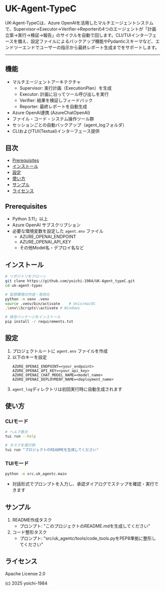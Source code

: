 # UK-Agent-TypeC

UK-Agent-TypeCは、Azure OpenAIを活用したマルチエージェントシステムで、Supervisor→Executor→Verifier→Reporterの4つのエージェントが「計画立案→実行→検証→報告」のサイクルを自動で回します。CLI/TUIインターフェースを備え、設定ファイルによるバックアップ機能やPydanticスキーマなど、エンドツーエンドでユーザーの指示から最終レポート生成までをサポートします。

---

## 機能

- マルチエージェントアーキテクチャ
  - Supervisor: 実行計画（ExecutionPlan）を生成
  - Executor: 計画に沿ってツール呼び出しを実行
  - Verifier: 結果を検証しフィードバック
  - Reporter: 最終レポートを自動生成
- Azure OpenAI連携 (AzureChatOpenAI)
- ファイル・コード・システム操作ツール群
- セッションごとの自動バックアップ（agent_logフォルダ）
- CLIおよびTUI(Textual)インターフェース提供

## 目次

- [Prerequisites](#prerequisites)
- [インストール](#インストール)
- [設定](#設定)
- [使い方](#使い方)
- [サンプル](#サンプル)
- [ライセンス](#ライセンス)

## Prerequisites

- Python 3.11」以上
- Azure OpenAI サブスクリプション
- 必要な環境変数を設定した `agent.env` ファイル
  - AZURE_OPENAI_ENDPOINT
  - AZURE_OPENAI_API_KEY
  - その他Model名・デプロイ名など

## インストール

```bash
# リポジトリをクローン
git clone https://github.com/yoichi-1984/UK-Agent_typeC.git
cd uk-agent-typec

# 仮想環境の作成・有効化
python -m venv .venv
source .venv/bin/activate    # Unix/macOS
.\env\\Scripts\\activate # Windows

# 依存パッケージをインストール
pip install -r requirements.txt
```

## 設定

1. プロジェクトルートに `agent.env` ファイルを作成
2. 以下のキーを設定
   ```env
   AZURE_OPENAI_ENDPOINT=<your_endpoint>
   AZURE_OPENAI_API_KEY=<your_api_key>
   AZURE_OPENAI_CHAT_MODEL_NAME=<model_name>
   AZURE_OPENAI_DEPLOYMENT_NAME=<deployment_name>
   ```
3. `agent_log`ディレクトリは初回実行時に自動生成されます

## 使い方

### CLIモード

```bash
# ヘルプ表示
tui run --help

# タスクを実行例
tui run "プロジェクトのREADMEを生成してください"
```

### TUIモード

```bash
python -m src.uk_agentc.main
```

- 対話形式でプロンプトを入力し、承認ダイアログでステップを確認・実行できます

## サンプル

1. README作成タスク
   - プロンプト: "このプロジェクトのREADME.mdを生成してください"
2. コード整形タスク
   - プロンプト: "src/uk_agentc/tools/code_tools.pyをPEP8準拠に整形してください"

## ライセンス

Apache License 2.0

(c) 2025 yoichi-1984
